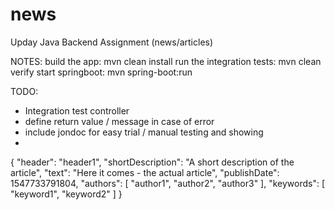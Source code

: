# news
Upday Java Backend Assignment (news/articles)

NOTES:
build the app:              mvn clean install
run the integration tests:  mvn clean verify
start springboot:           mvn spring-boot:run


TODO:

- Integration test controller
- define return value / message in case of error
- include jondoc for easy trial / manual testing and showing
-



{
    "header": "header1",
    "shortDescription": "A short description of the article",
    "text": "Here it comes - the actual article",
    "publishDate": 1547733791804,
    "authors": [
        "author1",
        "author2",
        "author3"
    ],
    "keywords": [
        "keyword1",
        "keyword2"
    ]
}